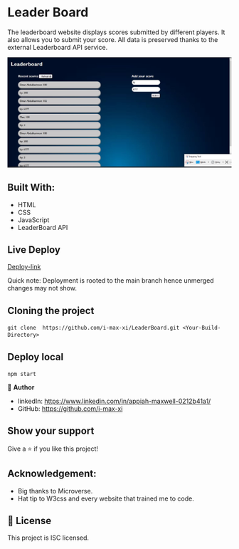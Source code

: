 # Leader Board

The leaderboard website displays scores submitted by different players. It also allows you to submit your score. All data is preserved thanks to the external Leaderboard API service.

![sneak peak of project deployment](./src/Assets/screenshot.JPG)




## Built With:
 - HTML
 - CSS
 - JavaScript
 - LeaderBoard API


## Live Deploy
[Deploy-link](https://i-max-xi.github.io/LeaderBoard/dist/)

Quick note: Deployment is rooted to the main branch hence unmerged changes may not show.

## Cloning the project
```
git clone  https://github.com/i-max-xi/LeaderBoard.git <Your-Build-Directory>
```

## Deploy local
```
npm start
```

👤 **Author** 
  - linkedIn: https://www.linkedin.com/in/appiah-maxwell-0212b41a1/
  - GitHub: https://github.com/i-max-xi


## Show your support
Give a ⭐️ if you like this project!

## Acknowledgement:
   - Big thanks to Microverse.
   - Hat tip to W3css and every website that trained me to code.

## 📝 License
   This project is ISC licensed.
